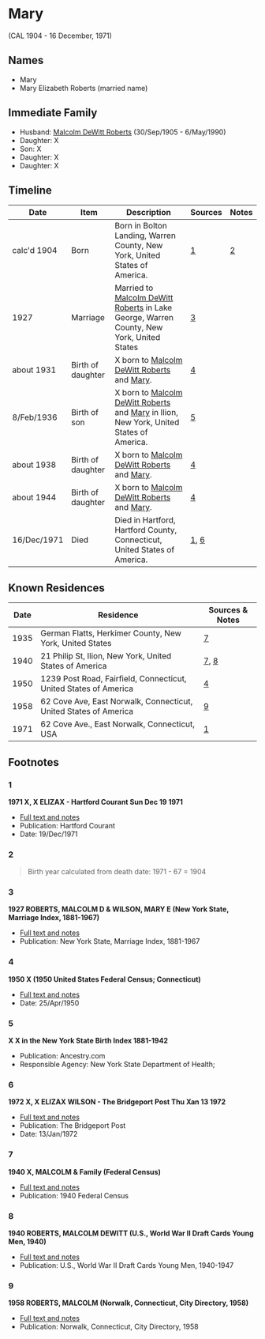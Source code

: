 ﻿---
layout: person
subject_key: i99819804
permalink: /people/i99819804
---

# Mary
(CAL 1904 - 16 December, 1971)

## Names

* Mary
* Mary Elizabeth Roberts (married name)

## Immediate Family

* Husband: [Malcolm DeWitt Roberts](./@21721539@-malcolm-dewitt-roberts-b1905-9-30-d1990-5-6.md) (30/Sep/1905 - 6/May/1990)
* Daughter: X
* Son: X
* Daughter: X
* Daughter: X

## Timeline

Date | Item | Description | Sources | Notes
---|---|---|---|---
calc'd 1904 | Born | Born in Bolton Landing, Warren County, New York, United States of America. | [1](#1) | [2](#2)
1927 | Marriage | Married to [Malcolm DeWitt Roberts](./@21721539@-malcolm-dewitt-roberts-b1905-9-30-d1990-5-6.md) in Lake George, Warren County, New York, United States | [3](#3) | 
about 1931 | Birth of daughter | X born to [Malcolm DeWitt Roberts](./@21721539@-malcolm-dewitt-roberts-b1905-9-30-d1990-5-6.md) and [Mary](./@99819804@-mary-b1904-d1971-12-16.md). | [4](#4) | 
8/Feb/1936 | Birth of son | X born to [Malcolm DeWitt Roberts](./@21721539@-malcolm-dewitt-roberts-b1905-9-30-d1990-5-6.md) and [Mary](./@99819804@-mary-b1904-d1971-12-16.md) in Ilion, New York, United States of America. | [5](#5) | 
about 1938 | Birth of daughter | X born to [Malcolm DeWitt Roberts](./@21721539@-malcolm-dewitt-roberts-b1905-9-30-d1990-5-6.md) and [Mary](./@99819804@-mary-b1904-d1971-12-16.md). | [4](#4) | 
about 1944 | Birth of daughter | X born to [Malcolm DeWitt Roberts](./@21721539@-malcolm-dewitt-roberts-b1905-9-30-d1990-5-6.md) and [Mary](./@99819804@-mary-b1904-d1971-12-16.md). | [4](#4) | 
16/Dec/1971 | Died | Died in Hartford, Hartford County, Connecticut, United States of America. | [1](#1), [6](#6) | 

## Known Residences

Date | Residence | Sources & Notes
---|---|---
1935 | German Flatts, Herkimer County, New York, United States | [7](#7)
1940 | 21 Philip St, Ilion, New York, United States of America | [7](#7), [8](#8)
1950 | 1239 Post Road, Fairfield, Connecticut, United States of America | [4](#4)
1958 | 62 Cove Ave, East Norwalk, Connecticut, United States of America | [9](#9)
1971 | 62 Cove Ave., East Norwalk, Connecticut, USA | [1](#1)

## Footnotes

### 1

**1971 X, X ELIZAX - Hartford Courant Sun Dec 19 1971**

* [Full text and notes](../sources/@8607200@-1971-roberts,-mary-elizabeth-hartford-courant-sun-dec-19-1971.md)
* Publication: Hartford Courant
* Date: 19/Dec/1971

### 2

> Birth year calculated from death date: 1971 - 67 = 1904
>


### 3

**1927 ROBERTS, MALCOLM D & WILSON, MARY E (New York State, Marriage Index, 1881-1967)**

* [Full text and notes](../sources/@18248370@-1927-roberts,-malcolm-d-&-wilson,-mary-e-new-york-state,-marriage-index,-1881-1967-.md)
* Publication: New York State, Marriage Index, 1881-1967

### 4

**1950 X (1950 United States Federal Census; Connecticut)**

* [Full text and notes](../sources/@8703207@-1950-roberts-1950-united-states-federal-census;-connecticut-.md)
* Date: 25/Apr/1950

### 5

**X X in the New York State Birth Index 1881-1942**

* Publication: Ancestry.com
* Responsible Agency: New York State Department of Health;

### 6

**1972 X, X ELIZAX WILSON - The Bridgeport Post Thu Xan 13 1972**

* [Full text and notes](../sources/@22454760@-1972-roberts,-mary-elizabeth-wilson-the-bridgeport-post-thu-jan-13-1972.md)
* Publication: The Bridgeport Post
* Date: 13/Jan/1972

### 7

**1940 X, MALCOLM & Family (Federal Census)**

* [Full text and notes](../sources/@1486578@-1940-roberts,-malcolm-&-family-federal-census-.md)
* Publication: 1940 Federal Census

### 8

**1940 ROBERTS, MALCOLM DEWITT (U.S., World War II Draft Cards Young Men, 1940)**

* [Full text and notes](../sources/@74614494@-1940-roberts,-malcolm-dewitt-u.s.,-world-war-ii-draft-cards-young-men,-1940-.md)
* Publication: U.S., World War II Draft Cards Young Men, 1940-1947

### 9

**1958 ROBERTS, MALCOLM (Norwalk, Connecticut, City Directory, 1958)**

* [Full text and notes](../sources/@68551232@-1958-roberts,-malcolm-norwalk,-connecticut,-city-directory,-1958-.md)
* Publication: Norwalk, Connecticut, City Directory, 1958

